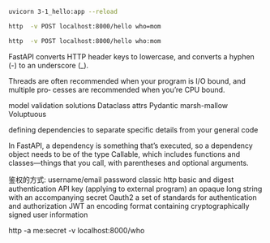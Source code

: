``` bash
uvicorn 3-1_hello:app --reload

http  -v POST localhost:8000/hello who=mom

http  -v POST localhost:8000/hello who:mom
```

FastAPI converts HTTP header keys to lowercase, and converts a hyphen (-) to an
underscore (_).


Threads are often recommended when your program is I/O bound, and multiple pro‐
cesses are recommended when you’re CPU bound.


model validation solutions
Dataclass attrs Pydantic marsh-mallow Voluptuous

defining dependencies to separate specific details from
your general code

In FastAPI, a dependency is something that’s executed, so a dependency object needs
to be of the type Callable, which includes functions and classes—things that you
call, with parentheses and optional arguments.


鉴权的方式:
username/email password 
    classic http basic and digest authentication
API key (applying to external program)
    an opaque long string with an accompanying secret
Oauth2
    a set of standards for authentication and authorization
JWT
    an encoding format containing cryptographically signed user information


http -a me:secret  -v localhost:8000/who







